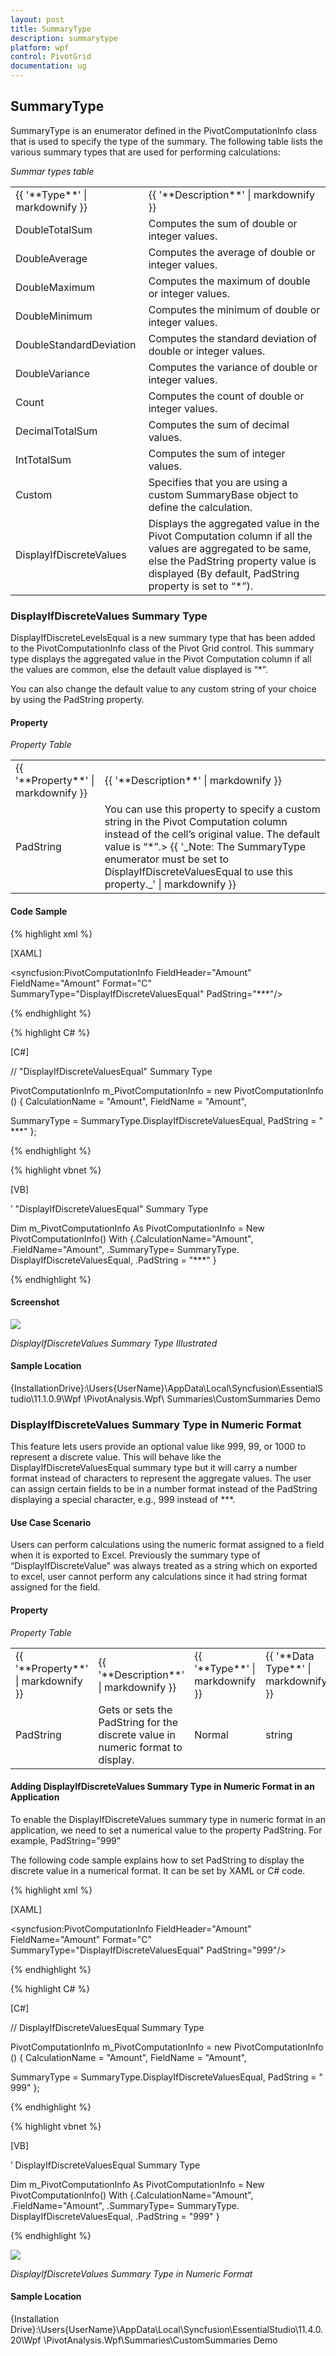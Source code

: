 ```yaml
---
layout: post
title: SummaryType
description: summarytype
platform: wpf
control: PivotGrid
documentation: ug
---
```


## SummaryType

SummaryType is an enumerator defined in the PivotComputationInfo class that is used to specify the type of the summary. The following table lists the various summary types that are used for performing calculations:

_Summar types table_

<table>
<tr>
<td>
{{ '**Type**' | markdownify }}</td><td>
{{ '**Description**' | markdownify }}</td></tr>
<tr>
<td>
DoubleTotalSum</td><td>
Computes the sum of double or integer values.</td></tr>
<tr>
<td>
DoubleAverage</td><td>
Computes the average of double or integer values.</td></tr>
<tr>
<td>
DoubleMaximum</td><td>
Computes the maximum of double or integer values.</td></tr>
<tr>
<td>
DoubleMinimum</td><td>
Computes the minimum of double or integer values.</td></tr>
<tr>
<td>
DoubleStandardDeviation</td><td>
Computes the standard deviation of double or integer values.</td></tr>
<tr>
<td>
DoubleVariance</td><td>
Computes the variance of double or integer values.</td></tr>
<tr>
<td>
Count</td><td>
Computes the count of double or integer values.</td></tr>
<tr>
<td>
DecimalTotalSum</td><td>
Computes the sum of decimal values.</td></tr>
<tr>
<td>
IntTotalSum</td><td>
Computes the sum of integer values.</td></tr>
<tr>
<td>
Custom</td><td>
Specifies that you are using a custom SummaryBase object to define the calculation.</td></tr>
<tr>
<td>
DisplayIfDiscreteValues</td><td>
Displays the aggregated value in the Pivot Computation column if all the values are aggregated to be same, else the PadString property value is displayed (By default, PadString property is set to “*”).</td></tr>
</table>  


### DisplayIfDiscreteValues Summary Type

DisplayIfDiscreteLevelsEqual is a new summary type that has been added to the PivotComputationInfo class of the Pivot Grid control. This summary type displays the  aggregated value in the Pivot Computation column if all the values are common, else the default value displayed is “*”.

You can also change the default  value to any custom string of your choice by using the PadString property.

#### Property

_Property Table_

<table>
<tr>
<td>
{{ '**Property**' | markdownify }}</td><td>
{{ '**Description**' | markdownify }}</td></tr>
<tr>
<td>
PadString</td><td>
You can use this property to specify a custom string in the Pivot Computation column instead of the cell’s original value. The default value is “*”.> {{ '_Note: The SummaryType enumerator must be set to DisplayIfDiscreteValuesEqual to use this property._' | markdownify }}</td></tr>
</table>


#### Code Sample

{% highlight xml %} 

[XAML]



<syncfusion:PivotComputationInfo FieldHeader="Amount" FieldName="Amount" Format="C" SummaryType="DisplayIfDiscreteValuesEqual" PadString="***"/>

{% endhighlight %} 

{% highlight C# %}  

[C#]



// "DisplayIfDiscreteValuesEqual" Summary Type

PivotComputationInfo m_PivotComputationInfo = new PivotComputationInfo() { CalculationName = "Amount", FieldName = "Amount", 

SummaryType = SummaryType.DisplayIfDiscreteValuesEqual, PadString = "***" };

{% endhighlight %} 

{% highlight vbnet %}

[VB]



’ "DisplayIfDiscreteValuesEqual" Summary Type

Dim m_PivotComputationInfo As PivotComputationInfo = New PivotComputationInfo() With {.CalculationName="Amount", .FieldName="Amount", .SummaryType= SummaryType. DisplayIfDiscreteValuesEqual, .PadString = "***" }


 {% endhighlight %} 
 
#### Screenshot

![](Concepts_images/Concepts_img7.png)



_DisplayIfDiscreteValues Summary Type Illustrated_

#### Sample Location

{InstallationDrive}:\Users\{UserName}\AppData\Local\Syncfusion\EssentialStudio\11.1.0.9\Wpf \PivotAnalysis.Wpf\ Summaries\CustomSummaries Demo

### DisplayIfDiscreteValues Summary Type in Numeric Format

This feature lets users provide an optional value like 999, 99, or 1000 to represent a discrete value. This will behave like the DisplayIfDiscreteValuesEqual summary type but it will carry a number format instead of characters to represent the aggregate values. The user can assign certain fields to be in a number format instead of the PadString displaying a special character, e.g., 999 instead of ***.

#### Use Case Scenario

Users can perform calculations using the numeric format assigned to a field when it is exported to Excel. Previously the summary type of “DisplayIfDiscreteValue” was always treated as a string which on exported to excel, user cannot perform any calculations since it had string format assigned for the field.

#### Property

_Property Table_

<table>
<tr>
<td>
{{ '**Property**' | markdownify }}</td><td>
{{ '**Description**' | markdownify }}</td><td>
{{ '**Type**' | markdownify }}</td><td>
{{ '**Data Type**' | markdownify }}</td></tr>
<tr>
<td>
PadString</td><td>
Gets or sets the PadString for the discrete value in numeric format to display.</td><td>
Normal</td><td>
string</td></tr>
</table> 


#### Adding DisplayIfDiscreteValues Summary Type in Numeric Format in an Application 

To enable the DisplayIfDiscreteValues summary type in numeric format in an application, we need to set a numerical value to the property PadString. For example, PadString=”999”

The following code sample explains how to set PadString to display the discrete value in a numerical format. It can be set by XAML or C# code.

{% highlight xml %} 

[XAML]



<syncfusion:PivotComputationInfo FieldHeader="Amount" FieldName="Amount" Format="C" SummaryType="DisplayIfDiscreteValuesEqual" PadString="999"/>

 {% endhighlight %}

{% highlight C# %}  

[C#]



// DisplayIfDiscreteValuesEqual Summary Type

PivotComputationInfo m_PivotComputationInfo = new PivotComputationInfo() { CalculationName = "Amount", FieldName = "Amount", 

SummaryType = SummaryType.DisplayIfDiscreteValuesEqual, PadString = "999" };

{% endhighlight %} 


{% highlight vbnet %} 

[VB]



’ DisplayIfDiscreteValuesEqual Summary Type

Dim m_PivotComputationInfo As PivotComputationInfo = New PivotComputationInfo() With {.CalculationName="Amount", .FieldName="Amount", .SummaryType= SummaryType. DisplayIfDiscreteValuesEqual, .PadString = "999" }

{% endhighlight %} 


![](Concepts_images/Concepts_img8.png)



_DisplayIfDiscreteValues Summary Type in Numeric Format_

#### Sample Location

{Installation Drive}:\Users\{UserName}\AppData\Local\Syncfusion\EssentialStudio\11.4.0.20\Wpf \PivotAnalysis.Wpf\Summaries\CustomSummaries Demo



